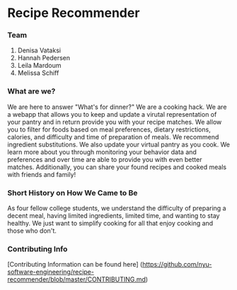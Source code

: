 # Recipe Recommender

### Team
1. Denisa Vataksi
2. Hannah Pedersen
3. Leila Mardoum
4. Melissa Schiff

### What are we?
We are here to answer "What's for dinner?" We are a cooking hack. We are a webapp that allows you to keep and update a virutal representation of your pantry and in return provide you with your recipe matches. We allow you to filter for foods based on meal preferences, dietary restrictions, calories, and difficulty and time of preparation of meals. We recommend ingredient substitutions. We also update your virtual pantry as you cook. We learn more about you through monitoring your behavior data and preferences and over time are able to provide you with even better matches. Additionally, you can share your found recipes and cooked meals with friends and family!

### Short History on How We Came to Be
As four fellow college students, we understand the difficulty of preparing a decent meal, having limited ingredients, limited time, and wanting to stay healthy. We just want to simplify cooking for all that enjoy cooking and those who don't. 

### Contributing Info
[Contributing Information can be found here] (https://github.com/nyu-software-engineering/recipe-recommender/blob/master/CONTRIBUTING.md)


